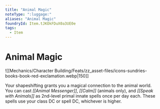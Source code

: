 ```yaml
---
title: "Animal Magic"
noteType: ":luggage:"
aliases: "Animal Magic"
foundryId: Item.tJKOkFDuX0a3UE0e
tags:
  - Item
---
```


# Animal Magic
![[Mechanics/Character Building/Feats/zz_asset-files/icons-sundries-books-book-red-exclamation.webp|150]]

Your shapeshifting grants you a magical connection to the animal world. You can cast _[[Animal Messenger]]_, _[[Calm]]_ (animals only), and _[[Speak with Animals]]_ as 2nd-level primal innate spells once per day each. These spells use your class DC or spell DC, whichever is higher.
